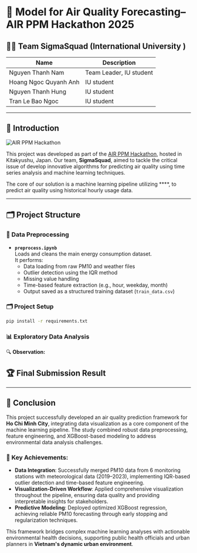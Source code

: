 # 🔋 Model for Air Quality Forecasting– AIR PPM Hackathon 2025

## 👨‍💻 Team SigmaSquad (International University )

| Name                  | Description             |
| --------------------- | ----------------------- |
| Nguyen Thanh Nam      | Team Leader, IU student |
| Hoang Ngoc Quyanh Anh | IU student              |
| Nguyen Thanh Hung     | IU student              |
| Tran Le Bao Ngoc      | IU student              |

---

## 🧠 Introduction

![AIR PPM Hackathon]()

This project was developed as part of the [AIR PPM Hackathon](https://www.airppm.org/home), hosted in Kitakyushu, Japan.
Our team, **SigmaSquad**, aimed to tackle the critical issue of develop innovative algorithms for predicting air quality using time series analysis and machine learning techniques.

The core of our solution is a machine learning pipeline utilizing \*\*\*\*, to predict air quality using historical hourly usage data.

---

## 🗂️ Project Structure

### 📁 Data Preprocessing

- **`preprocess.ipynb`**  
  Loads and cleans the main energy consumption dataset.  
  It performs:
  - Data loading from raw PM10 and weather files
  - Outlier detection using the IQR method
  - Missing value handling
  - Time-based feature extraction (e.g., hour, weekday, month)
  - Output saved as a structured training dataset (`train_data.csv`)

### 🗂️ Project Setup

```bash
pip install -r requirements.txt
```

### 📊 Exploratory Data Analysis

🔍 **Observation:**

## 🏆 Final Submission Result

---

## 🧾 Conclusion

This project successfully developed an air quality prediction framework for **Ho Chi Minh City**, integrating data visualization as a core component of the machine learning pipeline. The study combined robust data preprocessing, feature engineering, and XGBoost-based modeling to address environmental data analysis challenges.

### 🔑 Key Achievements:

- **Data Integration**: Successfully merged PM10 data from 6 monitoring stations with meteorological data (2019–2023), implementing IQR-based outlier detection and time-based feature engineering.
- **Visualization-Driven Workflow**: Applied comprehensive visualization throughout the pipeline, ensuring data quality and providing interpretable insights for stakeholders.
- **Predictive Modeling**: Deployed optimized XGBoost regression, achieving reliable PM10 forecasting through early stopping and regularization techniques.

This framework bridges complex machine learning analyses with actionable environmental health decisions, supporting public health officials and urban planners in **Vietnam's dynamic urban environment**.
